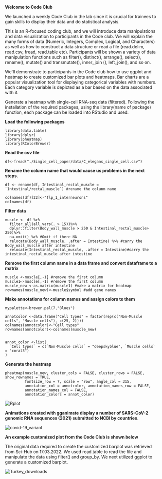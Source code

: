 **Welcome to Code Club**

We launched a weekly Code Club in the lab since it is crucial for trainees to gain skills to display their data and do statistical analysis.

This is an R-focused coding club, and we will introduce data manipulations and data visualization to participants in the Code club. We will explain the many forms of data (Numeric, Integers, Complex, Logical, and Characters) as well as how to construct a data structure or read a file (read.delim, read.csv, fread, read.table etc). Participants will be shown a variety of data manipulation functions such as filter(), distinct(), arrange(), select(), rename(), mutate() and transmutate(), inner_join (), left_join(), and so on.


We'll demonstrate to participants in the Code club how to use ggplot and heatmap to create customized bar plots and heatmaps. Bar charts are a popular visualization tool for displaying categorical variables with numbers. Each category variable is depicted as a bar based on the data associated with it. 


Generate a heatmap with single-cell RNA-seq data (filtered). Following the installation of the required packages, using the library(name of package) function, each package can be loaded into RStudio and used.

**Load the following packages**


```
library(data.table)
library(dplyr)
library(pheatmap)
library(RColorBrewer)
```


**Read the csv file**

```
df<-fread("./Single_cell_paper/data/C_elegans_single_cell.csv")
```

**Rename the column name that would cause us problems in the next steps.**

```
df <- rename(df, Intestinal_rectal_muscle = `Intestinal/rectal_muscle`) #rename the colunm name

colnames(df)[22]<-"flp_1_interneurons" 
colnames(df)
```


**Filter data**

```
muscle <- df %>%
  filter_all(all_vars(. > 15))%>%
  dplyr::filter(Body_wall_muscle > 250 & Intestinal_rectal_muscle> 250)%>%
  na.omit() %>% #Omit if there NA
  relocate(Body_wall_muscle, .after = Intestine) %>% #carry the Body_wall_muscle after intestine
  relocate(Intestinal_rectal_muscle, .after = Intestine)#carry the intestinal_rectal_muscle after intestine
```


**Remove the first column name in a data frame and convert dataframe to a matrix**

```
muscle <-muscle[,-1] #remove the first column
muscle1<-muscle[,-1] #remove the first column
muscle_new <-as.matrix(muscle1) #make a matrix for heatmap
rownames(muscle_new)<-muscle$symbol #add gene names
```
**Make annotations  for column names and assign colors to them**

```
mypalette<-brewer.pal(7,"Blues")

annotcolor <-data.frame("Cell types" = factor(rep(c("Non-Muscle cells", "Muscle cells"), c(25, 2))))
colnames(annotcolor)<-"Cell types"
rownames(annotcolor)<-colnames(muscle_new)


annot_color <-list(
  `Cell types` = c(`Non-Muscle cells` = "deepskyblue", `Muscle cells` = "coral3")
)
```

**Generate the heatmap** 

```
pheatmap(muscle_new, cluster_cols = FALSE, cluster_rows = FALSE, show_rownames = TRUE, 
         fontsize_row = 7, scale = "row", angle_col = 315, 
         annotation_col = annotcolor, annotation_names_row = FALSE, 
         annotation_names_col = FALSE,
         annotation_colors = annot_color)
```

![Rplot](https://user-images.githubusercontent.com/12661265/161766453-9479db47-1a30-4008-98c9-e23adb5a9826.png)



**Animations created with gganimate display a number of SARS-CoV-2 genomic RNA sequences (2021) submitted to NCBI by countries.**

![covid-19_variant](https://user-images.githubusercontent.com/12661265/160349923-d7bd0deb-69e4-4545-a5b5-163c969e03d0.gif)


**An example customized plot from the Code Club is shown below**

The original data required to create the customized barplot was retrieved from Sci-Hub on 17.03.2022. We used read.table to read the file and manipulate the data using filter() and group_by. We next utilized ggplot to generate a customized barplot. 


![Turkey_downloads](https://user-images.githubusercontent.com/12661265/158946046-d4e025b5-5a24-4bc0-a965-6dcbcf1df47f.png)






